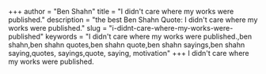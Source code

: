 +++
author = "Ben Shahn"
title = "I didn't care where my works were published."
description = "the best Ben Shahn Quote: I didn't care where my works were published."
slug = "i-didnt-care-where-my-works-were-published"
keywords = "I didn't care where my works were published.,ben shahn,ben shahn quotes,ben shahn quote,ben shahn sayings,ben shahn saying,quotes, sayings,quote, saying, motivation"
+++
I didn't care where my works were published.
